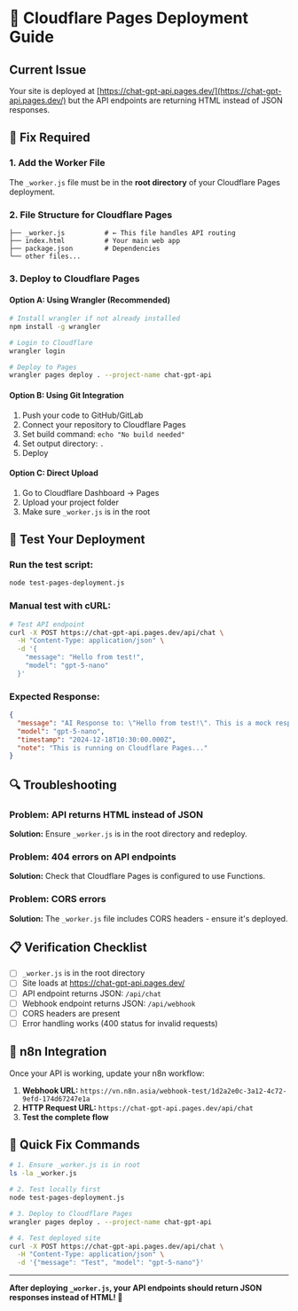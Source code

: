 # 🚀 Cloudflare Pages Deployment Guide

## Current Issue
Your site is deployed at [https://chat-gpt-api.pages.dev/](https://chat-gpt-api.pages.dev/) but the API endpoints are returning HTML instead of JSON responses.

## 🔧 Fix Required

### 1. Add the Worker File
The `_worker.js` file must be in the **root directory** of your Cloudflare Pages deployment.

### 2. File Structure for Cloudflare Pages
```
├── _worker.js          # ← This file handles API routing
├── index.html          # Your main web app
├── package.json        # Dependencies
└── other files...
```

### 3. Deploy to Cloudflare Pages

#### Option A: Using Wrangler (Recommended)
```bash
# Install wrangler if not already installed
npm install -g wrangler

# Login to Cloudflare
wrangler login

# Deploy to Pages
wrangler pages deploy . --project-name chat-gpt-api
```

#### Option B: Using Git Integration
1. Push your code to GitHub/GitLab
2. Connect your repository to Cloudflare Pages
3. Set build command: `echo "No build needed"`
4. Set output directory: `.`
5. Deploy

#### Option C: Direct Upload
1. Go to Cloudflare Dashboard → Pages
2. Upload your project folder
3. Make sure `_worker.js` is in the root

## 🧪 Test Your Deployment

### Run the test script:
```bash
node test-pages-deployment.js
```

### Manual test with cURL:
```bash
# Test API endpoint
curl -X POST https://chat-gpt-api.pages.dev/api/chat \
  -H "Content-Type: application/json" \
  -d '{
    "message": "Hello from test!",
    "model": "gpt-5-nano"
  }'
```

### Expected Response:
```json
{
  "message": "AI Response to: \"Hello from test!\". This is a mock response...",
  "model": "gpt-5-nano",
  "timestamp": "2024-12-18T10:30:00.000Z",
  "note": "This is running on Cloudflare Pages..."
}
```

## 🔍 Troubleshooting

### Problem: API returns HTML instead of JSON
**Solution:** Ensure `_worker.js` is in the root directory and redeploy.

### Problem: 404 errors on API endpoints
**Solution:** Check that Cloudflare Pages is configured to use Functions.

### Problem: CORS errors
**Solution:** The `_worker.js` file includes CORS headers - ensure it's deployed.

## 📋 Verification Checklist

- [ ] `_worker.js` is in the root directory
- [ ] Site loads at https://chat-gpt-api.pages.dev/
- [ ] API endpoint returns JSON: `/api/chat`
- [ ] Webhook endpoint returns JSON: `/api/webhook`
- [ ] CORS headers are present
- [ ] Error handling works (400 status for invalid requests)

## 🔗 n8n Integration

Once your API is working, update your n8n workflow:

1. **Webhook URL:** `https://vn.n8n.asia/webhook-test/1d2a2e0c-3a12-4c72-9efd-174d67247e1a`
2. **HTTP Request URL:** `https://chat-gpt-api.pages.dev/api/chat`
3. **Test the complete flow**

## 🎯 Quick Fix Commands

```bash
# 1. Ensure _worker.js is in root
ls -la _worker.js

# 2. Test locally first
node test-pages-deployment.js

# 3. Deploy to Cloudflare Pages
wrangler pages deploy . --project-name chat-gpt-api

# 4. Test deployed site
curl -X POST https://chat-gpt-api.pages.dev/api/chat \
  -H "Content-Type: application/json" \
  -d '{"message": "Test", "model": "gpt-5-nano"}'
```

---

**After deploying `_worker.js`, your API endpoints should return JSON responses instead of HTML! 🎉**
